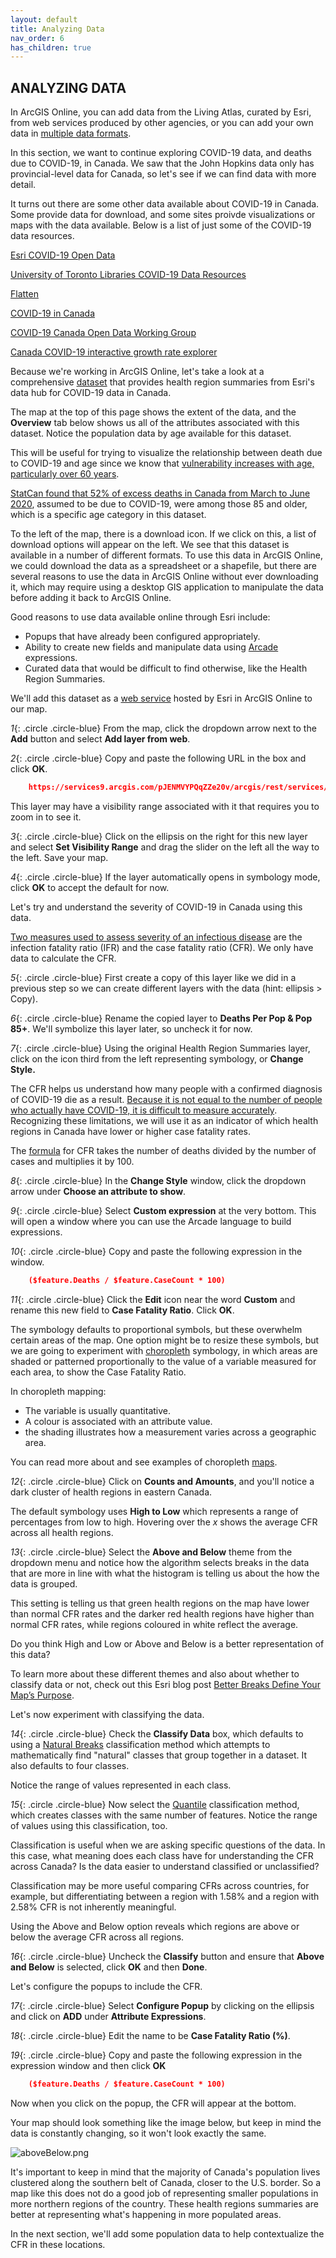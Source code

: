 ```yaml
---
layout: default
title: Analyzing Data
nav_order: 6
has_children: true
---
```


## ANALYZING DATA

In ArcGIS Online, you can add data from the Living Atlas, curated by Esri, from web services produced by other agencies, or you can add your own data in [multiple data formats](https://storymaps.arcgis.com/stories/c9d52ddee8f040d0acb4d219598f7fb6).

In this section, we want to continue exploring COVID-19 data, and deaths due to COVID-19, in Canada. We saw that the John Hopkins data only has provincial-level data for Canada, so let's see if we can find data with more detail.

It turns out there are some other data available about COVID-19 in Canada. Some provide data for download, and some sites proivde visualizations or maps with the data available. Below is a list of just some of the COVID-19 data resources.

[Esri COVID-19 Open Data](https://resources-covid19canada.hub.arcgis.com/pages/open-data)

[University of Toronto Libraries COVID-19 Data Resources](https://mdl.library.utoronto.ca/covid-19/resources)

[Flatten](https://www.flatten.ca/)

[COVID-19 in Canada](https://art-bd.shinyapps.io/covid19canada/)

[COVID-19 Canada Open Data Working Group](https://opencovid.ca/)

[Canada COVID-19 interactive growth rate explorer](https://mountainmath.ca/shiny/canada_covid-19/?_inputs_&level=%22province%22&metric=%22Confirmed%22&province=%2201%22&start_cutoff=100)

Because we're working in ArcGIS Online, let's take a look at a comprehensive [dataset](https://resources-covid19canada.hub.arcgis.com/datasets/health-region-summaries) that provides health region summaries from Esri's data hub for COVID-19 data in Canada.

The map at the top of this page shows the extent of the data, and the **Overview** tab below shows us all of the attributes associated with this dataset. Notice the population data by age available for this dataset.

This will be useful for trying to visualize the relationship between death due to COVID-19 and age since we know that [vulnerability increases with age, particularly over 60 years](https://www.canada.ca/en/public-health/services/publications/diseases-conditions/vulnerable-populations-covid-19.html).

[StatCan found that 52% of excess deaths in Canada from March to June 2020](https://www.ctvnews.ca/health/coronavirus/canadians-age-85-and-older-account-for-over-half-of-excess-deaths-amid-covid-19-statcan-1.5205790), assumed to be due to COVID-19, were among those 85 and older, which is a specific age category in this dataset.

To the left of the map, there is a download icon. If we click on this, a list of download options will appear on the left. We see that this dataset is available in a number of different formats. To use this data in ArcGIS Online, we could download the data as a spreadsheet or a shapefile, but there are several reasons to use the data in ArcGIS Online without ever downloading it, which may require using a desktop GIS application to manipulate the data before adding it back to ArcGIS Online.

Good reasons to use data available online through Esri include:
- Popups that have already been configured appropriately.
- Ability to create new fields and manipulate data using [Arcade](https://www.esri.com/arcgis-blog/products/apps/uncategorized/introducing-arcade/) expressions.
- Curated data that would be difficult to find otherwise, like the Health Region Summaries.

We'll add this dataset as a [web service](https://doc.arcgis.com/en/arcgis-online/reference/arcgis-server-services.htm) hosted by Esri in ArcGIS Online to our map.

*1*{: .circle .circle-blue} From the map, click the dropdown arrow next to the **Add** button and select **Add layer from web**.  

*2*{: .circle .circle-blue} Copy and paste the following URL in the box and click **OK**.

```json
    https://services9.arcgis.com/pJENMVYPQqZZe20v/arcgis/rest/services/NewHybridRegionalHeathBoundaries/FeatureServer
```

This layer may have a visibility range associated with it that requires you to zoom in to see it.

*3*{: .circle .circle-blue} Click on the ellipsis on the right for this new layer and select **Set Visibility Range** and drag the slider on the left all the way to the left. Save your map.

*4*{: .circle .circle-blue} If the layer automatically opens in symbology mode, click **OK** to accept the default for now.

Let's try and understand the severity of COVID-19 in Canada using this data.

[Two measures used to assess severity of an infectious disease](https://www.who.int/news-room/commentaries/detail/estimating-mortality-from-covid-19) are the infection fatality ratio (IFR) and the case fatality ratio (CFR). We only have data to calculate the CFR.

*5*{: .circle .circle-blue} First create a copy of this layer like we did in a previous step so we can create different layers with the data (hint: ellipsis > Copy).

*6*{: .circle .circle-blue} Rename the copied layer to **Deaths Per Pop & Pop 85+**. We'll symbolize this layer later, so uncheck it for now.

*7*{: .circle .circle-blue} Using the original Health Region Summaries layer, click on the icon third from the left representing symbology, or **Change Style.**

The CFR helps us understand how many people with a confirmed diagnosis of COVID-19 die as a result. [Because it is not equal to the number of people who actually have COVID-19, it is difficult to measure accurately](https://newslit.org/updates/case-fatality-rate-vs-mortality-rate/). Recognizing these limitations, we will use it as an indicator of which health regions in Canada have lower or higher case fatality rates.

The [formula](https://www.britannica.com/science/case-fatality-rate) for CFR takes the number of deaths divided by the number of cases and multiplies it by 100.

*8*{: .circle .circle-blue} In the **Change Style** window, click the dropdown arrow under **Choose an attribute to show**.

*9*{: .circle .circle-blue} Select **Custom expression** at the very bottom. This will open a window where you can use the Arcade language to build expressions.

*10*{: .circle .circle-blue} Copy and paste the following expression in the window.

```json
    ($feature.Deaths / $feature.CaseCount * 100)
```

*11*{: .circle .circle-blue} Click the **Edit** icon near the word **Custom** and rename this new field to **Case Fatality Ratio**. Click **OK**.

The symbology defaults to proportional symbols, but these overwhelm certain areas of the map. One option might be to resize these symbols, but we are going to experiment with [choropleth](http://wiki.gis.com/wiki/index.php/Choropleth_map) symbology, in which areas are shaded or patterned proportionally to the value of a variable measured for each area, to show the Case Fatality Ratio.

In choropleth mapping:
- The variable is usually quantitative.
- A colour is associated with an attribute value.
- the shading illustrates how a measurement varies across a geographic area.

You can read more about and see examples of choropleth [maps](https://arcg.is/15Xffe).

*12*{: .circle .circle-blue} Click on **Counts and Amounts**, and you'll notice a dark cluster of health regions in eastern Canada.

The default symbology uses **High to Low** which represents a range of percentages from low to high. Hovering over the *x* shows the average CFR across all health regions.

*13*{: .circle .circle-blue} Select the **Above and Below** theme from the dropdown menu and notice how the algorithm selects breaks in the data that are more in line with what the histogram is telling us about the how the data is grouped.

This setting is telling us that green health regions on the map have lower than normal CFR rates and the darker red health regions have higher than normal CFR rates, while regions coloured in white reflect the average.

Do you think High and Low or Above and Below is a better representation of this data?

To learn more about these different themes and also about whether to classify data or not, check out this Esri blog post [Better Breaks Define Your Map’s Purpose](https://www.esri.com/arcgis-blog/products/arcgis-online/mapping/better-breaks-define-your-maps-purpose/).

Let's now experiment with classifying the data.

*14*{: .circle .circle-blue} Check the **Classify Data** box, which defaults to using a [Natural Breaks](http://wiki.gis.com/wiki/index.php/Jenks_Natural_Breaks_Classification) classification method which attempts to mathematically find "natural" classes that group together in a dataset. It also defaults to four classes.

Notice the range of values represented in each class.

*15*{: .circle .circle-blue} Now select the [Quantile](http://wiki.gis.com/wiki/index.php/Quantile) classification method, which creates classes with the same number of features. Notice the range of values using this classification, too.

Classification is useful when we are asking specific questions of the data. In this case, what meaning does each class have for understanding the CFR across Canada? Is the data easier to understand classified or unclassified?

Classification may be more useful comparing CFRs across countries, for example, but differentiating between a region with 1.58% and a region with 2.58% CFR is not inherently meaningful.

Using the Above and Below option reveals which regions are above or below the average CFR across all regions.

*16*{: .circle .circle-blue} Uncheck the **Classify** button and ensure that **Above and Below** is selected, click **OK** and then **Done**.

Let's configure the popups to include the CFR.

*17*{: .circle .circle-blue} Select **Configure Popup** by clicking on the ellipsis and click on **ADD** under **Attribute Expressions**.

*18*{: .circle .circle-blue} Edit the name to be **Case Fatality Ratio (%)**.

*19*{: .circle .circle-blue} Copy and paste the following expression in the expression window and then click **OK**

```json
    ($feature.Deaths / $feature.CaseCount * 100)
```
Now when you click on the popup, the CFR will appear at the bottom.

Your map should look something like the image below, but keep in mind the data is constantly changing, so it won't look exactly the same.

![aboveBelow.png](../images/aboveBelow.png)

It's important to keep in mind that the majority of Canada's population lives clustered along the southern belt of Canada, closer to the U.S. border. So a map like this does not do a good job of representing smaller populations in more northern regions of the country. These health regions summaries are better at representing what's happening in more populated areas.

In the next section, we'll add some population data to help contextualize the CFR in these locations.
